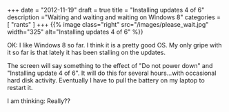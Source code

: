 +++
date = "2012-11-19"
draft = true
title = "Installing updates 4 of 6"
description ="Waiting and waiting and waiting on Windows 8"
categories = [
  "rants"
]
+++
{{% image class="right" src="/images/please_wait.jpg" width="325" alt="Installing updates 4 of 6" %}}

OK: I like Windows 8 so far. I think it is a pretty good OS. My only gripe with it so far is that lately it has been stalling on the updates. 

The screen will say something to the effect of "Do not power down" and "Installing update 4 of 6". It will do this for several hours...with occasional hard disk activity. Eventually I have to pull the battery on my laptop to restart it. 

I am thinking: Really??
